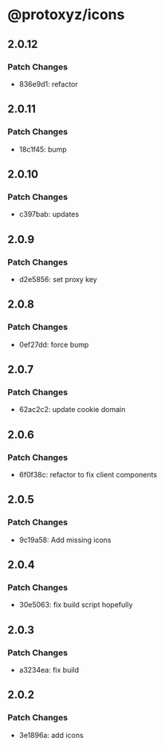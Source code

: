 # @protoxyz/icons

## 2.0.12

### Patch Changes

- 836e9d1: refactor

## 2.0.11

### Patch Changes

- 18c1f45: bump

## 2.0.10

### Patch Changes

- c397bab: updates

## 2.0.9

### Patch Changes

- d2e5856: set proxy key

## 2.0.8

### Patch Changes

- 0ef27dd: force bump

## 2.0.7

### Patch Changes

- 62ac2c2: update cookie domain

## 2.0.6

### Patch Changes

- 6f0f38c: refactor to fix client components

## 2.0.5

### Patch Changes

- 9c19a58: Add missing icons

## 2.0.4

### Patch Changes

- 30e5063: fix build script hopefully

## 2.0.3

### Patch Changes

- a3234ea: fix build

## 2.0.2

### Patch Changes

- 3e1896a: add icons
